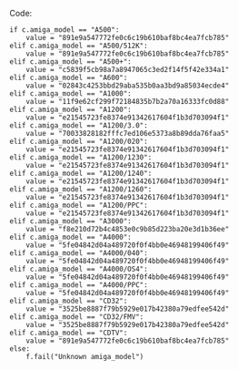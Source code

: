 Code:

    if c.amiga_model == "A500":
        value = "891e9a547772fe0c6c19b610baf8bc4ea7fcb785"
    elif c.amiga_model == "A500/512K":
        value = "891e9a547772fe0c6c19b610baf8bc4ea7fcb785"
    elif c.amiga_model == "A500+":
        value = "c5839f5cb98a7a8947065c3ed2f14f5f42e334a1"
    elif c.amiga_model == "A600":
        value = "02843c4253bbd29aba535b0aa3bd9a85034ecde4"
    elif c.amiga_model == "A1000":
        value = "11f9e62cf299f72184835b7b2a70a16333fc0d88"
    elif c.amiga_model == "A1200":
        value = "e21545723fe8374e91342617604f1b3d703094f1"
    elif c.amiga_model == "A1200/3.0":
        value = "70033828182fffc7ed106e5373a8b89dda76faa5"
    elif c.amiga_model == "A1200/020":
        value = "e21545723fe8374e91342617604f1b3d703094f1"
    elif c.amiga_model == "A1200/1230":
        value = "e21545723fe8374e91342617604f1b3d703094f1"
    elif c.amiga_model == "A1200/1240":
        value = "e21545723fe8374e91342617604f1b3d703094f1"
    elif c.amiga_model == "A1200/1260":
        value = "e21545723fe8374e91342617604f1b3d703094f1"
    elif c.amiga_model == "A1200/PPC":
        value = "e21545723fe8374e91342617604f1b3d703094f1"
    elif c.amiga_model == "A3000":
        value = "f8e210d72b4c4853e0c9b85d223ba20e3d1b36ee"
    elif c.amiga_model == "A4000":
        value = "5fe04842d04a489720f0f4bb0e46948199406f49"
    elif c.amiga_model == "A4000/040":
        value = "5fe04842d04a489720f0f4bb0e46948199406f49"
    elif c.amiga_model == "A4000/OS4":
        value = "5fe04842d04a489720f0f4bb0e46948199406f49"
    elif c.amiga_model == "A4000/PPC":
        value = "5fe04842d04a489720f0f4bb0e46948199406f49"
    elif c.amiga_model == "CD32":
        value = "3525be8887f79b5929e017b42380a79edfee542d"
    elif c.amiga_model == "CD32/FMV":
        value = "3525be8887f79b5929e017b42380a79edfee542d"
    elif c.amiga_model == "CDTV":
        value = "891e9a547772fe0c6c19b610baf8bc4ea7fcb785"
    else:
        f.fail("Unknown amiga_model")
